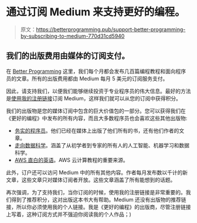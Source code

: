 # 通过订阅 Medium 来支持更好的编程。

> 原文：<https://betterprogramming.pub/support-better-programming-by-subscribing-to-medium-770d31cd5940>

## 我们的出版费用由媒体的订阅支付。

在 [Better Programming](https://betterprogramming.pub) 这里，我们每个月都会发布几百篇编程教程和面向程序员的文章。所有的出版费用都由 Medium 每月 5 美元的订阅服务支付。

因此，请支持我们，以便我们能够继续投资于专业程序员的伟大信息。最好的方法是[使用我的注册链接](https://medium.com/@coachtony/membership)订阅 Medium，这样我们就可以从您的订阅中获得积分。

我们的出版物是您的媒体订阅中包含的巨大价值包的一部分。您可以获得我们在《更好的编程》中发布的所有内容，而且大多数程序员也会喜欢这些其他出版物:

*   [务实的程序员](https://medium.com/pragmatic-programmers)。他们已经在媒体上出版了他们所有的书，还有他们作者的文章。
*   [走向数据科学](https://towardsdatascience.com/?gi=5b1873aa4ec7)。涵盖了从初学者到专家的所有人的人工智能、机器学习和数据科学。
*   [AWS 直白的英语](https://aws.plainenglish.io/)。AWS 云计算教程的重要来源。

此外，订户还可以访问 Medium 中的所有其他内容。作者每月发布数以千计的新文章，这些文章只对媒体订阅者开放。这些文章涵盖了所有能想到的话题。

再次强调，为了支持我们，当你订阅的时候，使用我的注册链接是非常重要的。我们得到了推荐积分，这对出版这本书大有帮助。Medium 还没有出版物的推荐链接，所以你必须使用我的个人链接。我是《更好的编程》的出版商，尽管注册链接上写着，这种订阅方式并不强迫你阅读我的个人作品；)